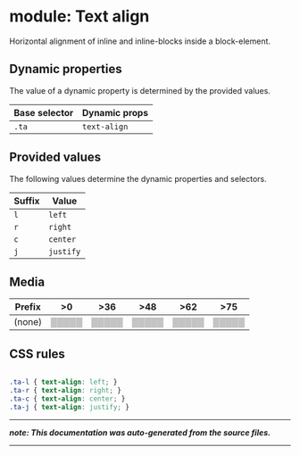 # module: Text align

Horizontal alignment of inline and inline-blocks inside a block-element.








## Dynamic properties
The value of a dynamic property is determined by the provided values.

| Base selector | Dynamic props |
| ------------- | ------------- |
| `.ta` |`text-align`|





## Provided values
The following values determine the dynamic properties and selectors.

Suffix  | Value
--------- | ---------
`l` | `left`
`r` | `right`
`c` | `center`
`j` | `justify`




## Media





| Prefix  |  >0 |  >36 |  >48 |  >62 |  >75 | 
| :------:  |  :---------: |  :---------: |  :---------: |  :---------: |  :---------: | 
|  (none)  |▒▒▒▒▒|▒▒▒▒▒|▒▒▒▒▒|▒▒▒▒▒|▒▒▒▒▒|






## CSS rules
```css

.ta-l { text-align: left; }
.ta-r { text-align: right; }
.ta-c { text-align: center; }
.ta-j { text-align: justify; }

```

- - - - -
_**note: This documentation was auto-generated from the source files.**_
- - - - -